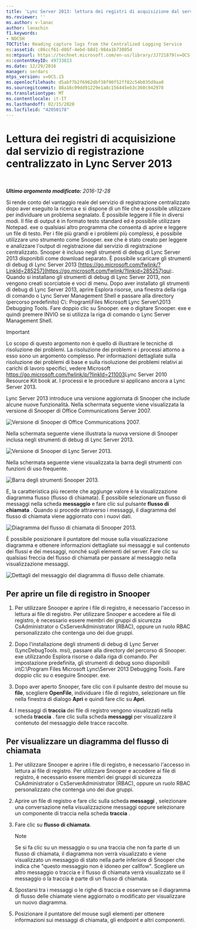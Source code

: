 ```yaml
---
title: 'Lync Server 2013: lettura dei registri di acquisizione dal servizio di registrazione centralizzato'
ms.reviewer: ''
ms.author: v-lanac
author: lanachin
f1.keywords:
- NOCSH
TOCTitle: Reading capture logs from the Centralized Logging Service
ms:assetid: c86ccf61-d86f-4ebd-b8d1-984a1b73005d
ms:mtpsurl: https://technet.microsoft.com/en-us/library/JJ721879(v=OCS.15)
ms:contentKeyID: 49733813
ms.date: 12/29/2016
manager: serdars
mtps_version: v=OCS.15
ms.openlocfilehash: d5abf7b2f6962dbf38f90f52ff82c54b035d9aa0
ms.sourcegitcommit: 88a16c09dd91229e1a8c156445eb3c360c942978
ms.translationtype: MT
ms.contentlocale: it-IT
ms.lasthandoff: 02/15/2020
ms.locfileid: "42050178"
---
```

<div data-xmlns="http://www.w3.org/1999/xhtml">

<div class="topic" data-xmlns="http://www.w3.org/1999/xhtml" data-msxsl="urn:schemas-microsoft-com:xslt" data-cs="http://msdn.microsoft.com/">

<div data-asp="http://msdn2.microsoft.com/asp">

# <a name="reading-capture-logs-from-the-centralized-logging-service-in-lync-server-2013"></a>Lettura dei registri di acquisizione dal servizio di registrazione centralizzato in Lync Server 2013

</div>

<div id="mainSection">

<div id="mainBody">

<span> </span>

_**Ultimo argomento modificato:** 2016-12-28_

Si rende conto del vantaggio reale del servizio di registrazione centralizzato dopo aver eseguito la ricerca e si dispone di un file che è possibile utilizzare per individuare un problema segnalato. È possibile leggere il file in diversi modi. Il file di output è in formato testo standard ed è possibile utilizzare Notepad. exe o qualsiasi altro programma che consenta di aprire e leggere un file di testo. Per i file più grandi e i problemi più complessi, è possibile utilizzare uno strumento come Snooper. exe che è stato creato per leggere e analizzare l'output di registrazione dal servizio di registrazione centralizzato. Snooper è incluso negli strumenti di debug di Lync Server 2013 disponibili come download separato. È possibile scaricare gli strumenti di debug di Lync Server 2013 [https://go.microsoft.com/fwlink/?LinkId=285257](https://go.microsoft.com/fwlink/?linkid=285257)qui:. Quando si installano gli strumenti di debug di Lync Server 2013, non vengono creati scorciatoie e voci di menu. Dopo aver installato gli strumenti di debug di Lync Server 2013, aprire Esplora risorse, una finestra della riga di comando o Lync Server Management Shell e passare alla directory (percorso predefinito) C\\: Program\\Files Microsoft Lync Server\\2013 Debugging Tools. Fare doppio clic su Snooper. exe o digitare Snooper. exe e quindi premere INVIO se si utilizza la riga di comando o Lync Server Management Shell.

<div>


> [!IMPORTANT]  
> Lo scopo di questo argomento non è quello di illustrare le tecniche di risoluzione dei problemi. La risoluzione dei problemi e i processi attorno a esso sono un argomento complesso. Per informazioni dettagliate sulla risoluzione dei problemi di base e sulla risoluzione dei problemi relativi ai carichi di lavoro specifici, vedere Microsoft <A href="http://go.microsoft.com/fwlink/p/?linkid=211003">https://go.microsoft.com/fwlink/p/?linkId=211003</A>Lync Server 2010 Resource Kit book at. I processi e le procedure si applicano ancora a Lync Server 2013.



</div>

Lync Server 2013 introduce una versione aggiornata di Snooper che include alcune nuove funzionalità. Nella schermata seguente viene visualizzata la versione di Snooper di Office Communications Server 2007.

![Versione di Snooper di Office Communications 2007.](images/JJ721879.129503a8-8edd-4bb0-a68f-c43f9a548b93(OCS.15).jpg "Versione di Snooper di Office Communications 2007.")

Nella schermata seguente viene illustrata la nuova versione di Snooper inclusa negli strumenti di debug di Lync Server 2013.

![Versione di Snooper di Lync Server 2013.](images/JJ721879.131495dd-8220-4ae4-af37-0ac5c318fd45(OCS.15).jpg "Versione di Snooper di Lync Server 2013.")

Nella schermata seguente viene visualizzata la barra degli strumenti con funzioni di uso frequente.

![Barra degli strumenti Snooper 2013.](images/JJ721879.989249c5-a33e-4251-b8b4-411019cc12b2(OCS.15).jpg "Barra degli strumenti Snooper 2013.")

E, la caratteristica più recente che aggiunge valore è la visualizzazione diagramma flusso (flusso di chiamata). È possibile selezionare un flusso di messaggi nella scheda **messaggio** e fare clic sul pulsante **flusso di chiamata** . Quando si procede attraverso i messaggi, il diagramma del flusso di chiamata viene aggiornato con i nuovi dati.

![Diagramma del flusso di chiamata di Snooper 2013.](images/JJ721879.bb8be45d-a842-48fe-86f8-380207d70bab(OCS.15).jpg "Diagramma del flusso di chiamata di Snooper 2013.")

È possibile posizionare il puntatore del mouse sulla visualizzazione diagramma e ottenere informazioni dettagliate sui messaggi e sul contenuto dei flussi e dei messaggi, nonché sugli elementi del server. Fare clic su qualsiasi freccia del flusso di chiamata per passare al messaggio nella visualizzazione messaggi.

![Dettagli del messaggio del diagramma di flusso delle chiamate.](images/JJ721879.1147d720-38a9-4bda-8361-78f27ecde3d1(OCS.15).jpg "Dettagli del messaggio del diagramma di flusso delle chiamate.")

<div>

## <a name="to-open-a-log-file-in-snooper"></a>Per aprire un file di registro in Snooper

1.  Per utilizzare Snooper e aprire i file di registro, è necessario l'accesso in lettura ai file di registro. Per utilizzare Snooper e accedere ai file di registro, è necessario essere membri dei gruppi di sicurezza CsAdministrator o CsServerAdministrator (RBAC), oppure un ruolo RBAC personalizzato che contenga uno dei due gruppi.

2.  Dopo l'installazione degli strumenti di debug di Lync Server (LyncDebugTools. msi), passare alla directory del percorso di Snooper. exe utilizzando Esplora risorse o dalla riga di comando. Per impostazione predefinita, gli strumenti di debug sono disponibili in\\C:\\Program Files Microsoft Lync\\Server 2013 Debugging Tools. Fare doppio clic su o eseguire Snooper. exe.

3.  Dopo aver aperto Snooper, fare clic con il pulsante destro del mouse su **file**, scegliere **OpenFile**, individuare i file di registro, selezionare un file nella finestra di dialogo **Apri** e quindi fare clic su **Apri**.

4.  I messaggi di **traccia** dei file di registro vengono visualizzati nella scheda **traccia** . fare clic sulla scheda **messaggi** per visualizzare il contenuto del messaggio delle tracce raccolte.

</div>

<div>

## <a name="to-display-a-call-flow-diagram"></a>Per visualizzare un diagramma del flusso di chiamata

1.  Per utilizzare Snooper e aprire i file di registro, è necessario l'accesso in lettura ai file di registro. Per utilizzare Snooper e accedere ai file di registro, è necessario essere membri dei gruppi di sicurezza CsAdministrator o CsServerAdministrator (RBAC), oppure un ruolo RBAC personalizzato che contenga uno dei due gruppi.

2.  Aprire un file di registro e fare clic sulla scheda **messaggi** , selezionare una conversazione nella visualizzazione messaggi oppure selezionare un componente di traccia nella scheda **traccia** .

3.  Fare clic su **flusso di chiamata**.
    
    <div>
    

    > [!NOTE]  
    > Se si fa clic su un messaggio o su una traccia che non fa parte di un flusso di chiamata, il diagramma non verrà visualizzato e viene visualizzato un messaggio di stato nella parte inferiore di Snooper che indica che "questo messaggio non è idoneo per callfow". Scegliere un altro messaggio o traccia e il flusso di chiamata verrà visualizzato se il messaggio o la traccia è parte di un flusso di chiamata.

    
    </div>

4.  Spostarsi tra i messaggi o le righe di traccia e osservare se il diagramma di flusso delle chiamate viene aggiornato o modificato per visualizzare un nuovo diagramma.

5.  Posizionare il puntatore del mouse sugli elementi per ottenere informazioni sui messaggi di chiamata, gli endpoint e altri componenti.

</div>

</div>

<span> </span>

</div>

</div>

</div>


